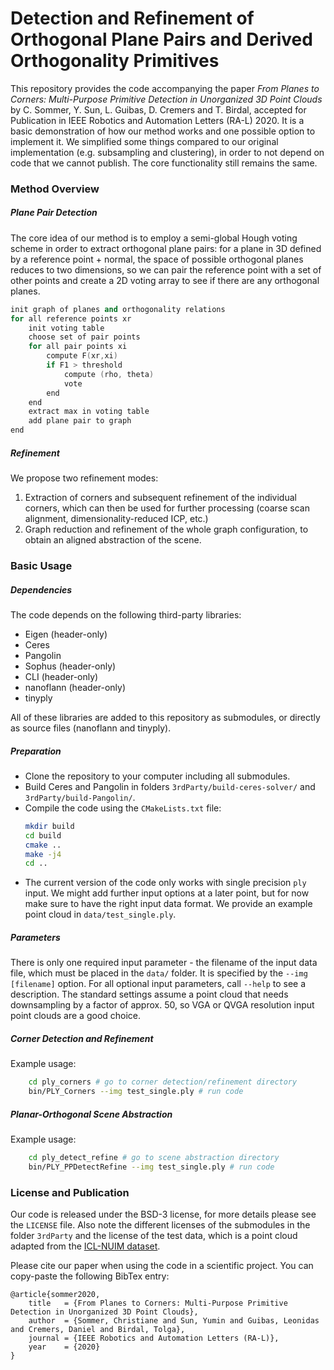 # Detection and Refinement of Orthogonal Plane Pairs and Derived Orthogonality Primitives

This repository provides the code accompanying the paper
_From Planes to Corners: Multi-Purpose Primitive Detection in Unorganized 3D Point Clouds_
by C. Sommer, Y. Sun, L. Guibas, D. Cremers and T. Birdal,
accepted for Publication in IEEE Robotics and Automation Letters (RA-L) 2020.
It is a basic demonstration of how our method works and one possible option to implement it.
We simplified some things compared to our original implementation (e.g. subsampling and clustering), in order to not depend on code that we cannot publish.
The core functionality still remains the same.


### Method Overview

##### Plane Pair Detection

The core idea of our method is to employ a semi-global Hough voting scheme in order to extract orthogonal plane pairs:
for a plane in 3D defined by a reference point + normal, the space of possible orthogonal planes reduces to two dimensions, so we can pair the reference point with a set of other points and create a 2D voting array to see if there are any orthogonal planes.

```c++
init graph of planes and orthogonality relations
for all reference points xr
    init voting table
    choose set of pair points
    for all pair points xi
        compute F(xr,xi)
        if F1 > threshold
            compute (rho, theta)
            vote
        end
    end
    extract max in voting table
    add plane pair to graph
end
```

##### Refinement

We propose two refinement modes:
1. Extraction of corners and subsequent refinement of the individual corners, which can then be used for further processing (coarse scan alignment, dimensionality-reduced ICP, etc.)
2. Graph reduction and refinement of the whole graph configuration, to obtain an aligned abstraction of the scene.

### Basic Usage

##### Dependencies

The code depends on the following third-party libraries:

- Eigen (header-only)
- Ceres
- Pangolin
- Sophus (header-only)
- CLI (header-only)
- nanoflann (header-only)
- tinyply

All of these libraries are added to this repository as submodules, or directly as source files (nanoflann and tinyply).

##### Preparation

- Clone the repository to your computer including all submodules.
- Build Ceres and Pangolin in folders `3rdParty/build-ceres-solver/` and `3rdParty/build-Pangolin/`.
- Compile the code using the `CMakeLists.txt` file:
    ```bash
    mkdir build
    cd build
    cmake ..
    make -j4
    cd ..
    ```
- The current version of the code only works with single precision `ply` input. We might add further input options at a later point, but for now make sure to have the right input data format. We provide an example point cloud in `data/test_single.ply`.

##### Parameters

There is only one required input parameter - the filename of the input data file, which must be placed in the `data/` folder.
It is specified by the `--img [filename]` option.
For all optional input parameters, call `--help` to see a description.
The standard settings assume a point cloud that needs downsampling by a factor of approx. 50, so VGA or QVGA resolution input point clouds are a good choice.

##### Corner Detection and Refinement

Example usage:

```bash
    cd ply_corners # go to corner detection/refinement directory
    bin/PLY_Corners --img test_single.ply # run code
```

##### Planar-Orthogonal Scene Abstraction

Example usage:

```bash
    cd ply_detect_refine # go to scene abstraction directory
    bin/PLY_PPDetectRefine --img test_single.ply # run code
```

### License and Publication

Our code is released under the BSD-3 license, for more details please see the `LICENSE` file.
Also note the different licenses of the submodules in the folder `3rdParty` and the license of the test data, which is a point cloud adapted from the [ICL-NUIM dataset](http://www.doc.ic.ac.uk/~ahanda/VaFRIC/iclnuim.html).

Please cite our paper when using the code in a scientific project.
You can copy-paste the following BibTex entry:
```
@article{sommer2020,
    title   = {From Planes to Corners: Multi-Purpose Primitive Detection in Unorganized 3D Point Clouds},
    author  = {Sommer, Christiane and Sun, Yumin and Guibas, Leonidas and Cremers, Daniel and Birdal, Tolga},
    journal = {IEEE Robotics and Automation Letters (RA-L)},
    year    = {2020}
}
```
